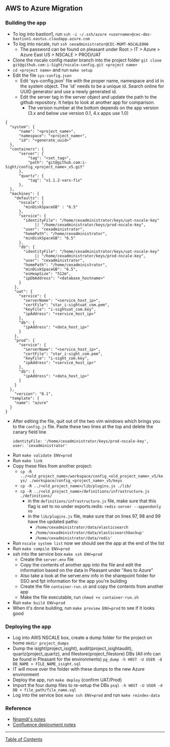 ## AWS to Azure Migration

### Building the app
- To log into bastion1, run `ssh -i ~/.ssh/azure <username>@cec-dmz-bastion1.eastus.cloudapp.azure.com`
- To log into nscale, run `ssh cexadministrator@CEC-MGMT-NSCALE006`
  - The password can be found on pleasant under Root > IT > Azure > Azure East US > NSCALE > PROD/UAT
- Clone the nscale config master branch into the project folder `git clone git@github.com:i-Sight/nscale-config.git <project name>`
- `cd <project name>` and run `make setup`
- Edit the file `sys-config.json`
  - Edit 'sys-config.json' file with the proper name, namespace and id in the system object. The 'id' needs to be a unique id. Search online for UUID generator and use a newly generated id.
  - Edit the server tag in the server object and update the path to the github repository. It helps to look at another app for comparison.
	- The version number at the bottom depends on the app version (3.x and below use version 0.1, 4.x apps use 1.0)
```
{
  "system": {
      "name": "<project_name>",
      "namespace": "<project_name>",
      "id": "<generate_uuid>"
  },
  "containers": {
      "server": {
          "tag": "<set_tag>",
          "path": "git@github.com:i-Sight/config_<project_name>_v5.git"
      },
      "quartz": {
          "tag": "v1.1.2-vars-fix"
      },
  },
  "machines": {
    "defaults": {
      "nscale": {
        "minDiskSpaceGB" : "6.5"
      },
      "service": {
        "identityFile": "/home/cexadministrator/keys/uat-nscale-key"
             || "/home/cexadministrator/keys/prod-nscale-key",
        "user": "cexadministrator",
        "homePath": "/home/cexadministrator",
        "minDiskSpaceGB": "6.5"
      },
      "db": {
        "identityFile": "/home/cexadministrator/keys/uat-nscale-key"
             || "/home/cexadministrator/keys/prod-nscale-key",
        "user": "cexadministrator",
        "homePath": "/home/cexadministrator",
        "minDiskSpaceGB": "6.5",
        "esHeapSize": "512m",
        "ipDbAddress": "<database_hostname>"
      }
    },
    "uat": {
      "service": {
        "serverName": "<service_host_ip>",
        "certFile": "star_i-sightuat_com.pem",
        "keyFile": "i-sightuat_com.key",
        "ipAddress": "<service_host_ip>"
      },
      "db": {
        "ipAddress": "<data_host_ip>"
      }
    },
    "prod": {
      "service": {
        "serverName": "<service_host_ip>",
        "certFile": "star_i-sight_com.pem",
        "keyFile": "i-sight_com.key",
        "ipAddress": "<service_host_ip>"
      },
      "db": {
        "ipAddress": "<data_host_ip>"
      }
    }
  },
	"version": "0.1",
  "template": {
    "name": "azure"
  }
}
```

- After editing the file, quit out of the two vim windows which brings you to the `config.js` file. Paste these two lines at the top and delete the canary field line
	```
	identityFile: '/home/cexadministrator/keys/prod-nscale-key',
	user: 'cexadministrator'
	```
- Run `make validate ENV=prod`
- Run `make link`
- Copy these files from another project:
  - `cp -R ../<old_project_name>/workspace/config_<old_project_name>_v5/keys/ ./workspace/config_<project_name>_v5/keys`
  - `cp -R ../<old_project_name>/lib/plugins.js ./lib/`
  - `cp -R ../<old_project_name>/definitions/infrastructure.js ./definitions/`
	- in the `definitions/infrastructure.js` file, make sure that this flag is set to no under exports.redis: `redis-server --appendonly no`
	- in the `lib/plugins.js` file, make sure that on lines 97, 98 and 99 have the updated paths:
		- `/home/cexadministrator/data/elasticsearch`
		- `/home/cexadministrator/data/elasticsearchbackup'`
		- `/home/cexadministrator/data/redis'`
- Run `nscale system list` now we should see the app at the end of the list
- Run `make compile ENV=prod`
- ssh into the service box `make ssh ENV=prod`
	- Create the `server.env` file
	- Copy the contents of another app into the file and edit the information based on the data in Pleasant under "Aws to Azure"
	- Also take a look at the server.env info in the sharepoint folder for SSO and fpt information for the app you're building
	- Create the file `container-run.sh` and copy the contents from another app
	- Make the file executable, run `chmod +x container-run.sh`
- Run `make build ENV=prod`
- When it's done building, run `make preview ENV=prod` to see if it looks good

### Deploying the app
- Log into AWS NSCALE box, create a dump folder for the project on home `mkdir project_dumps`
- Dump the isight(project_isight), audit(project_isightaudit), quartz(project_quartz), and filestore(project_filestore) DBs (All info can be found in Pleasant for the environments) `pg_dump -h HOST -U USER -d DB_NAME > FILE_NAME_isight.sql`
- IT will move over the folder with these dumps to the new Azure environment
- Deploy the app,  run `make deploy` (confirm UAT/Prod)
- Import the four dump files to re-setup the DBs `psql -h HOST -U USER -d DB < file_path/file_name.sql`
- Log into the service box `make ssh ENV=prod` and run `make reindex-data`


### Reference
- [Nnamdi's notes](https://github.com/CEXNIbe/ReadMe/wiki/Azure-NScale-Version-1-Setup)
- [Confluence deployment notes](https://i-sight.atlassian.net/wiki/spaces/DKBV5/pages/23429130/V5+Deployment+Setup)

***
[Table of Contents](../README.md)